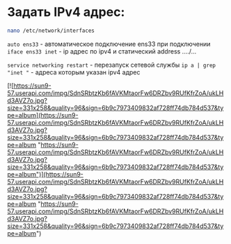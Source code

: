 # Задать IPv4 адрес:
```bash
nano /etc/network/interfaces
```
```auto ens33``` - автоматическое подключение ens33 при подключении
```iface ens33 inet``` - ip адрес по ipv4 и статический
address ..../...

```service networking restart``` - перезапуск сетевой службы
```ip a | grep "inet "``` - адреса которым указан ipv4 адрес

[![https://sun9-57.userapi.com/impg/SdnSRbtzKb6fAVKMtaorFw6DRZbv9RUfKfrZoA/ukLHd3AVZ7o.jpg?size=331x258&quality=96&sign=6b9c7973409832af728ff74db784d537&type=album](https://sun9-57.userapi.com/impg/SdnSRbtzKb6fAVKMtaorFw6DRZbv9RUfKfrZoA/ukLHd3AVZ7o.jpg?size=331x258&quality=96&sign=6b9c7973409832af728ff74db784d537&type=album "https://sun9-57.userapi.com/impg/SdnSRbtzKb6fAVKMtaorFw6DRZbv9RUfKfrZoA/ukLHd3AVZ7o.jpg?size=331x258&quality=96&sign=6b9c7973409832af728ff74db784d537&type=album")](https://sun9-57.userapi.com/impg/SdnSRbtzKb6fAVKMtaorFw6DRZbv9RUfKfrZoA/ukLHd3AVZ7o.jpg?size=331x258&quality=96&sign=6b9c7973409832af728ff74db784d537&type=album "https://sun9-57.userapi.com/impg/SdnSRbtzKb6fAVKMtaorFw6DRZbv9RUfKfrZoA/ukLHd3AVZ7o.jpg?size=331x258&quality=96&sign=6b9c7973409832af728ff74db784d537&type=album")
